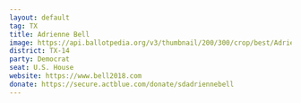 ```yaml
---
layout: default
tag: TX
title: Adrienne Bell
image: https://api.ballotpedia.org/v3/thumbnail/200/300/crop/best/Adrienne_Bell.jpg
district: TX-14
party: Democrat
seat: U.S. House 
website: https://www.bell2018.com
donate: https://secure.actblue.com/donate/sdadriennebell
---
```

